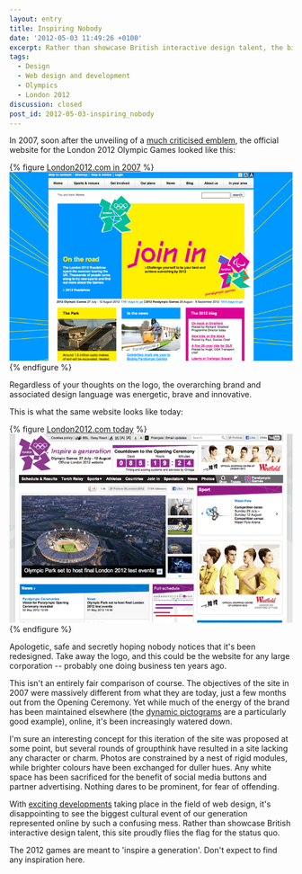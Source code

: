 ```yaml
---
layout: entry
title: Inspiring Nobody
date: '2012-05-03 11:49:26 +0100'
excerpt: Rather than showcase British interactive design talent, the biggest cultural event of our generation has been represented online by an uninspired mess that flies the flag for the status quo.
tags:
  - Design
  - Web design and development
  - Olympics
  - London 2012
discussion: closed
post_id: 2012-05-03-inspiring_nobody
---
```

In 2007, soon after the unveiling of a [much criticised emblem][1], the official website for the London 2012 Olympic Games looked like this:

{% figure <a href="http://web.archive.org/web/20070910112153/http://london2012.com/">London2012.com in 2007</a> %}
![The London 2012 website in 2007](/assets/images/2012/05/london2012_2007.png)
{% endfigure %}

Regardless of your thoughts on the logo, the overarching brand and associated design language was energetic, brave and innovative.

This is what the same website looks like today:

{% figure <a href="http://london2012.com/">London2012.com today</a> %}
![The London 2012 website in 2007](/assets/images/2012/05/london2012_2012.png)
{% endfigure %}

Apologetic, safe and secretly hoping nobody notices that it's been redesigned. Take away the logo, and this could be the website for any large corporation -- probably one doing business ten years ago.

This isn't an entirely fair comparison of course. The objectives of the site in 2007 were massively different from what they are today, just a few months out from the Opening Ceremony. Yet while much of the energy of the brand has been maintained elsewhere (the [dynamic pictograms][2] are a particularly good example), online, it's been increasingly watered down.

I'm sure an interesting concept for this iteration of the site was proposed at some point, but several rounds of groupthink have resulted in a site lacking any character or charm. Photos are constrained by a nest of rigid modules, while brighter colours have been exchanged for duller hues. Any white space has been sacrificed for the benefit of social media buttons and partner advertising. Nothing dares to be prominent, for fear of offending.

With [exciting developments][3] taking place in the field of web design, it's disappointing to see the biggest cultural event of our generation represented online by such a confusing mess. Rather than showcase British interactive design talent, this site proudly flies the flag for the status quo.

The 2012 games are meant to 'inspire a generation'. Don't expect to find any inspiration here.

[1]: http://lloydyweb.paulrobertlloyd.com/blog/2007/06/2012_and_all_that.php
[2]: http://creativereview.co.uk/cr-blog/2009/october/london-2012-pictograms
[3]: http://alistapart.com/articles/responsive-web-design/
